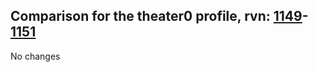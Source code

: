## Comparison for the theater0 profile, rvn: [1149](https://github.com/PRO100KatYT/FortniteProfileRevisions/tree/main/profiles/theater0/1149%20theater0.json)-[1151](https://github.com/PRO100KatYT/FortniteProfileRevisions/tree/main/profiles/theater0/1151%20theater0.json)

No changes
